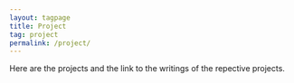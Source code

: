 ```yaml
---
layout: tagpage
title: Project
tag: project
permalink: /project/
---
```


Here are the projects and the link to the writings of the repective projects.